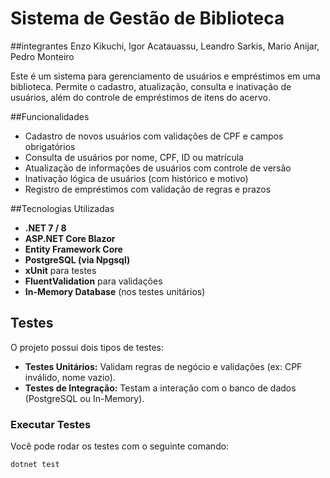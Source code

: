 # Sistema de Gestão de Biblioteca

##integrantes
Enzo Kikuchi, Igor Acatauassu, Leandro Sarkis, Mario Anijar, Pedro Monteiro

Este é um sistema para gerenciamento de usuários e empréstimos em uma biblioteca. Permite o cadastro, atualização, consulta e inativação de usuários, além do controle de empréstimos de itens do acervo.

##Funcionalidades

- Cadastro de novos usuários com validações de CPF e campos obrigatórios
- Consulta de usuários por nome, CPF, ID ou matrícula
- Atualização de informações de usuários com controle de versão
- Inativação lógica de usuários (com histórico e motivo)
-  Registro de empréstimos com validação de regras e prazos

##Tecnologias Utilizadas

- **.NET 7 / 8**
- **ASP.NET Core Blazor**
- **Entity Framework Core**
- **PostgreSQL (via Npgsql)**
- **xUnit** para testes
- **FluentValidation** para validações
- **In-Memory Database** (nos testes unitários)

## Testes

O projeto possui dois tipos de testes:

- **Testes Unitários:** Validam regras de negócio e validações (ex: CPF inválido, nome vazio).
- **Testes de Integração:** Testam a interação com o banco de dados (PostgreSQL ou In-Memory).

### Executar Testes

Você pode rodar os testes com o seguinte comando:

```bash
dotnet test
